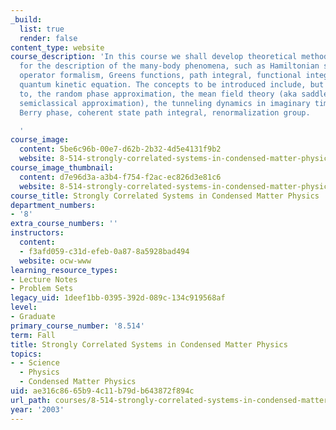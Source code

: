 ```yaml
---
_build:
  list: true
  render: false
content_type: website
course_description: 'In this course we shall develop theoretical methods suitable
  for the description of the many-body phenomena, such as Hamiltonian second-quantized
  operator formalism, Greens functions, path integral, functional integral, and the
  quantum kinetic equation. The concepts to be introduced include, but are not limited
  to, the random phase approximation, the mean field theory (aka saddle-point, or
  semiclassical approximation), the tunneling dynamics in imaginary time, instantons,
  Berry phase, coherent state path integral, renormalization group.

  '
course_image:
  content: 5be6c96b-00e7-d62b-2b32-4d5e4131f9b2
  website: 8-514-strongly-correlated-systems-in-condensed-matter-physics-fall-2003
course_image_thumbnail:
  content: d7e96d3a-a3b4-f754-f2ac-ec826d3e81c6
  website: 8-514-strongly-correlated-systems-in-condensed-matter-physics-fall-2003
course_title: Strongly Correlated Systems in Condensed Matter Physics
department_numbers:
- '8'
extra_course_numbers: ''
instructors:
  content:
  - f3afd059-c31d-efeb-0a87-8a5928bad494
  website: ocw-www
learning_resource_types:
- Lecture Notes
- Problem Sets
legacy_uid: 1deef1bb-0395-392d-089c-134c919568af
level:
- Graduate
primary_course_number: '8.514'
term: Fall
title: Strongly Correlated Systems in Condensed Matter Physics
topics:
- - Science
  - Physics
  - Condensed Matter Physics
uid: ae316c86-65b9-4c11-b79d-b643872f894c
url_path: courses/8-514-strongly-correlated-systems-in-condensed-matter-physics-fall-2003
year: '2003'
---
```

